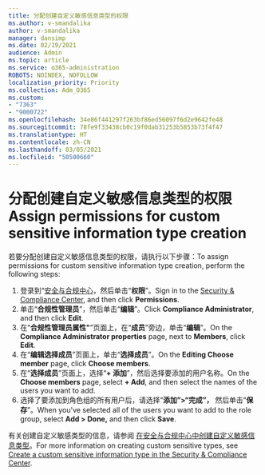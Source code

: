 ```yaml
---
title: 分配创建自定义敏感信息类型的权限
ms.author: v-smandalika
author: v-smandalika
manager: dansimp
ms.date: 02/19/2021
audience: Admin
ms.topic: article
ms.service: o365-administration
ROBOTS: NOINDEX, NOFOLLOW
localization_priority: Priority
ms.collection: Adm_O365
ms.custom:
- "7363"
- "9000722"
ms.openlocfilehash: 34e86f441297f263bf86ed56097f6d2e9642fe48
ms.sourcegitcommit: 78fe9f33438cb0c19f0dab31253b5853b73f4f47
ms.translationtype: HT
ms.contentlocale: zh-CN
ms.lasthandoff: 03/05/2021
ms.locfileid: "50500660"
---
```

# <a name="assign-permissions-for-custom-sensitive-information-type-creation"></a><span data-ttu-id="f30b8-102">分配创建自定义敏感信息类型的权限</span><span class="sxs-lookup"><span data-stu-id="f30b8-102">Assign permissions for custom sensitive information type creation</span></span>

<span data-ttu-id="f30b8-103">若要分配创建自定义敏感信息类型的权限，请执行以下步骤：</span><span class="sxs-lookup"><span data-stu-id="f30b8-103">To assign permissions for custom sensitive information type creation, perform the following steps:</span></span>

1. <span data-ttu-id="f30b8-104">登录到“[安全与合规中心](https://sip.protection.office.com/)，然后单击“**权限**”。</span><span class="sxs-lookup"><span data-stu-id="f30b8-104">Sign in to the [Security & Compliance Center](https://sip.protection.office.com/), and then click **Permissions**.</span></span>
2. <span data-ttu-id="f30b8-105">单击“**合规性管理员**”，然后单击“**编辑**”。</span><span class="sxs-lookup"><span data-stu-id="f30b8-105">Click **Compliance Administrator**, and then click **Edit**.</span></span>
3. <span data-ttu-id="f30b8-106">在“**合规性管理员属性"**”页面上，在“**成员**”旁边，单击“**编辑**”。</span><span class="sxs-lookup"><span data-stu-id="f30b8-106">On the **Compliance Administrator properties** page, next to **Members**, click **Edit**.</span></span>
4. <span data-ttu-id="f30b8-107">在“**编辑选择成员**”页面上，单击“**选择成员**”。</span><span class="sxs-lookup"><span data-stu-id="f30b8-107">On the **Editing Choose member** page, click **Choose members**.</span></span>
5. <span data-ttu-id="f30b8-108">在“**选择成员**”页面上，选择“**+ 添加**”，然后选择要添加的用户名称。</span><span class="sxs-lookup"><span data-stu-id="f30b8-108">On the **Choose members** page, select **+ Add**, and then select the names of the users you want to add.</span></span>
6. <span data-ttu-id="f30b8-109">选择了要添加到角色组的所有用户后，请选择“**添加”>“完成”，** 然后单击“**保存**”。</span><span class="sxs-lookup"><span data-stu-id="f30b8-109">When you've selected all of the users you want to add to the role group, select **Add > Done,** and then click **Save**.</span></span>

<span data-ttu-id="f30b8-110">有关创建自定义敏感类型的信息，请参阅 [在安全与合规中心中创建自定义敏感信息类型](https://docs.microsoft.com/microsoft-365/compliance/create-a-custom-sensitive-information-type)。</span><span class="sxs-lookup"><span data-stu-id="f30b8-110">For more information on creating custom sensitive types, see [Create a custom sensitive information type in the Security & Compliance Center](https://docs.microsoft.com/microsoft-365/compliance/create-a-custom-sensitive-information-type).</span></span>